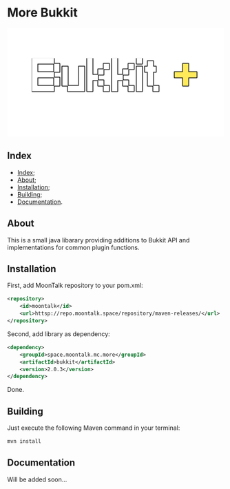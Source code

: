 # More Bukkit 

![Logo](/images/logo.png)

## Index

- [Index](#index);
- [About](#about);
- [Installation](#installation);
- [Building](#building);
- [Documentation](#documentation).

## About

This is a small java libarary providing additions to Bukkit API
and implementations for common plugin functions.

## Installation

First, add MoonTalk repository to your pom.xml:

```xml
<repository>
    <id>moontalk</id>
    <url>httsp://repo.moontalk.space/repository/maven-releases/</url>
</repository>
```

Second, add library as dependency:

```xml
<dependency>
    <groupId>space.moontalk.mc.more</groupId>
    <artifactId>bukkit</artifactId>
    <version>2.0.3</version>
</dependency>
```

Done.

## Building

Just execute the following Maven command in your terminal:

```bash
mvn install
```

## Documentation

Will be added soon...
